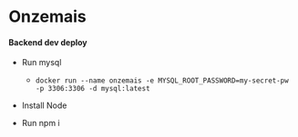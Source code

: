 # Onzemais

#### Backend dev deploy

- Run mysql

  - `docker run --name onzemais -e MYSQL_ROOT_PASSWORD=my-secret-pw -p 3306:3306 -d mysql:latest`

- Install Node

- Run npm i
